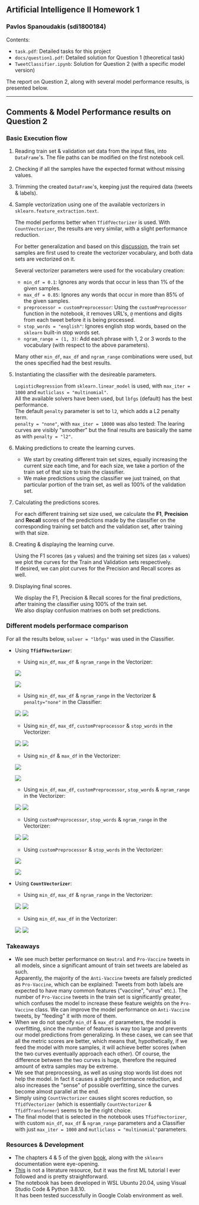 ## Artificial Intelligence II Homework 1
### Pavlos Spanoudakis (sdi1800184)

Contents:
- `task.pdf`: Detailed tasks for this project
- `docs/question1.pdf`: Detailed solution for Question 1 (theoretical task)
- `TweetClassifier.ipynb`: Solution for Question 2 (with a specific model version)

The report on Question 2, along with several model performance results, is presented below.

***
## Comments & Model Performance results on Question 2

### Basic Execution flow
1) Reading train set & validation set data from the input files, into `DataFrame`'s. The file paths can be modified on the first notebook cell.

2) Checking if all the samples have the expected format without missing values.

3) Trimming the created `DataFrame`'s, keeping just the required data (tweets & labels).

4) Sample vectorization using one of the available vectorizers in `sklearn.feature_extraction.text`.

    The model performs better when `TfidfVectorizer` is used. With `CountVectorizer`, the results are very similar, with a slight performance reduction.

    For better generalization and based on this [discussion](https://piazza.com/class/kud1bfc0uy62rl?cid=22_f1), the train set samples are first used to create the vectorizer vocabulary, and both data sets are vectorized on it.

    Several vectorizer parameters were used for the vocabulary creation:
    - `min_df = 0.1`: Ignores any words that occur in less than 1% of the given samples.
    - `max_df = 0.85`: Ignores any words that occur in more than 85% of the given samples.
    - `preprocessor = customPreprocessor`: Using the `customPreprocessor` function in the notebook, it removes URL's, `@` mentions and digits from each tweet before it is being processed.
    - `stop_words = "english"`: Ignores english stop words, based on the `sklearn` built-in stop words set.
    - `ngram_range = (1, 3)`: Add each phrase with 1, 2 or 3 words to the vocabulary (with respect to the above parameters).

    Many other `min_df`, `max_df` and `ngram_range` combinations were used, but the ones specified had the best results.

5) Instantiating the classifier with the desireable parameters.

    `LogisticRegression` from `sklearn.linear_model` is used, with `max_iter = 1000` and `mutliclass = "multinomial"`.\
    All the available solvers have been used, but `lbfgs` (default) has the best performance.\
    The default `penalty` parameter is set to `l2`, which adds a L2 penalty term.\
    `penalty = "none"`, with `max_iter = 10000` was also tested:
    The learing curves are visibly "smoother" but the final results are basically the same as with `penalty = "l2"`.

6) Making predictions to create the learning curves.

    - We start by creating different train set sizes, equally increasing the current size each time, and for each size, we take a portion of the train set of that size to train the classifier.
    - We make predictions using the classifier we just trained, on that particular portion of the train set, as well as 100% of the validation set.

7) Calculating the predictions scores.

    For each different training set size used, we calculate the **F1**, **Precision** and **Recall** scores of the predictions made by the classifier on the corresponding training set batch and the validation set, after training with that size.

8) Creating & displaying the learning curve.

    Using the F1 scores (as `y` values) and the training set sizes (as `x` values) we plot the curves for the Train and Validation sets respectively.\
    If desired, we can plot curves for the Precision and Recall scores as well.

9) Displaying final scores.

    We display the F1, Precision & Recall scores for the final predictions, after training the classifier using 100% of the train set.\
    We also display confusion matrixes on both set predictions.

### Different models performace comparison
For all the results below, `solver = "lbfgs"` was used in the Classifier.

- Using **`TfidfVectorizer`**:
    - Using `min_df`, `max_df` & `ngram_range` in the Vectorizer:

    ![](./docs/exp_results/tfidf/cm1.png)

    ![](./docs/exp_results/tfidf/scores1.png)

    - Using `min_df`, `max_df` & `ngram_range` in the Vectorizer & `penalty="none"` in the Classifier:

    ![](./docs/exp_results/tfidf/scores9.png)
    ![](./docs/exp_results/tfidf/cm9.png)

    - Using `min_df`, `max_df`, `customPreprocessor` & `stop_words` in the Vectorizer:

    ![](./docs/exp_results/tfidf/scores2.png)
    ![](./docs/exp_results/tfidf/cm2.png)

    - Using `min_df` & `max_df` in the Vectorizer:

    ![](./docs/exp_results/tfidf/cm5.png)

    ![](./docs/exp_results/tfidf/scores5.png)

    - Using `min_df`, `max_df`, `customPreprocessor`, `stop_words` & `ngram_range` in the Vectorizer:

    ![](./docs/exp_results/tfidf/scores6.png)
    ![](./docs/exp_results/tfidf/cm6.png)

    - Using `customPreprocessor`, `stop_words` & `ngram_range` in the Vectorizer:

    ![](./docs/exp_results/tfidf/scores4.png)
    ![](./docs/exp_results/tfidf/cm4.png)

    - Using `customPreprocessor` & `stop_words` in the Vectorizer:

    ![](./docs/exp_results/tfidf/cm3.png)

    ![](./docs/exp_results/tfidf/scores3.png)

- Using **`CountVectorizer`**:
    - Using `min_df`, `max_df` & `ngram_range` in the Vectorizer:

    ![](./docs/exp_results/count/scores7.png)
    ![](./docs/exp_results/count/cm7.png)

    - Using `min_df`, `max_df` in the Vectorizer:

    ![](./docs/exp_results/count/scores8.png)
    ![](./docs/exp_results/count/cm8.png)

### Takeaways
- We see much better performance on `Neutral` and `Pro-Vaccine` tweets in all models, since a significant amount of train set tweets are labeled as such.\
Apparently, the majority of the `Anti-Vaccine` tweets are falsely predicted as `Pro-Vaccine`, which can be explained: Tweets from both labels are expected to have many common features ("vaccine", "virus" etc.). The number of `Pro-Vaccine` tweets in the train set is significantly greater, which confuses the model to increase these feature weights on the `Pro-Vaccine` class.
We can improve the model performance on `Anti-Vaccine` tweets, by "feeding" it with more of them.
- When we do not specify `min_df` & `max_df` parameters, the model is overfitting, since the number of features is way too large and prevents our model predictions from generalizing.
In these cases, we can see that all the metric scores are better, which means that, hypothetically, if we feed the model with more samples, it will achieve better scores (when the two curves eventually approach each other). Of course, the difference between the two curves is huge, therefore the required amount of extra samples may be extreme.
- We see that preprocessing, as well as using stop words list does not help the model. In fact it causes a slight performance reduction, and also increases the "sense" of possible overfitting, since the curves become almost parallel at the end.
- Simply using `CountVectorizer` causes slight scores reduction, so `TfidfVectorizer` (which is essentially `CountVectorizer` & `TfidfTransformer`) seems to be the right choice.
- The final model that is selected in the notebook uses `TfidfVectorizer`, with custom `min_df`, `max_df` & `ngram_range` parameters and a Classifier with just `max_iter = 1000` and `mutliclass = "multinomial"`parameters.

### Resources & Development
- The chapters 4 & 5 of the given [book](http://web.stanford.edu/~jurafsky/slp3/), along with the `sklearn` documentation were eye-opening.
- [This](https://towardsdatascience.com/logistic-regression-using-python-sklearn-numpy-mnist-handwriting-recognition-matplotlib-a6b31e2b166a) is not a literature resource, but it was the first ML tutorial I ever followed and is pretty straightforward.
- The notebook has been developed in WSL Ubuntu 20.04, using Visual Studio Code & Python 3.8.10.\
It has been tested successfully in Google Colab environment as well.

